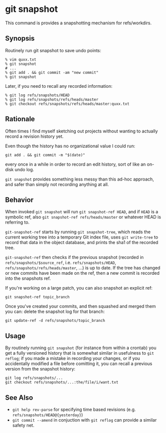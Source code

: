 # git snapshot

This command is provides a snapshotting mechanism for refs/workdirs.

## Synopsis

Routinely run git snapshot to save undo points:

	% vim quxx.txt
	% git snapshot
	# ...
	% git add . && git commit -am "new commit"
	% git snapshot

Later, if you need to recall any recorded information:

	% git log refs/snapshots/HEAD
	% git log refs/snapshots/refs/heads/master
	% git checkout refs/snapshots/refs/heads/master:quxx.txt

## Rationale

Often times I find myself sketching out projects without wanting to actually
record a revision history yet.

Even though the history has no organizational value I could run:

	git add . && git commit -m "$(date)"

every once in a while in order to record an edit history, sort of like an
on-disk undo log.

`git snapshot` provides something less messy than this ad-hoc approach, and
safer than simply not recording anything at all.

## Behavior

When invoked `git snapshot` will run `git snapshot-ref HEAD`, and if `HEAD` is
a symbolic ref, also `git snapshot-ref refs/heads/master` or whatever HEAD is
referring to.

`git-snapshot-ref` starts by running `git snapshot-tree`, which reads the
current working tree into a temporary Git index file, uses `git write-tree` to
record that data in the object database, and prints the sha1 of the recorded
tree.

`git-snapshot-ref` then checks if the previous snapshot (recorded in
`refs/snapshots/$source_ref`, i.e. `refs/snapshots/HEAD`,
`refs/snapshots/refs/heads/master`, ...) is up to date. If the tree has changed
or new commits have been made on the ref, then a new commit is recorded into
the snapshots ref.

If you're working on a large patch, you can also snapshot an explicit ref:

	git snapshot-ref topic_branch

Once you've created your commits, and then squashed and merged them you can:
delete the snapshot log for that branch:

	git update-ref -d refs/snapshots/topic_branch

## Usage

By routinely running `git snapshot` (for instance from within a crontab) you
get a fully versioned history that is somewhat similar in usefulness to `git
reflog`; if you made a mistake in recording your changes, or if you
accidentally modified a file before comitting it, you can recall a previous
version from the snapshot history:

	git log refs/snapshots/...
	git checkout refs/snapshots/...:the/file/i/want.txt

## See Also

- `git help rev-parse` for specifying time based revisions (e.g.
  `refs/snapshots/HEAD@{yesterday}`)
- `git commit --amend` in conjuction with `git reflog` can provide a similar
  safety net.
